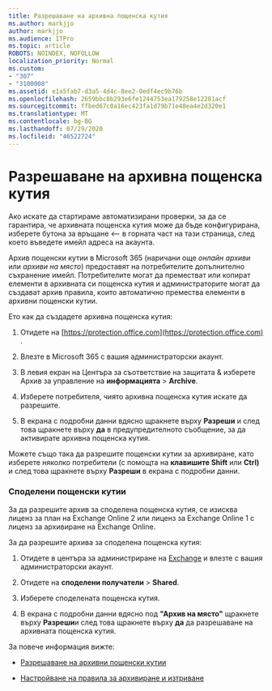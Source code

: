 ```yaml
---
title: Разрешаване на архивна пощенска кутия
ms.author: markjjo
author: markjjo
ms.audience: ITPro
ms.topic: article
ROBOTS: NOINDEX, NOFOLLOW
localization_priority: Normal
ms.custom:
- "307"
- "3100008"
ms.assetid: e1a5fab7-d3a5-4d4c-8ee2-0edf4ec9b76b
ms.openlocfilehash: 2659bbc8b293e6fe1244753ea179258e12281acf
ms.sourcegitcommit: ffbed67c0a16ec423fa1d79b71e48ea4e2d320e1
ms.translationtype: MT
ms.contentlocale: bg-BG
ms.lasthandoff: 07/29/2020
ms.locfileid: "46522724"
---
```

# <a name="enable-an-archive-mailbox"></a>Разрешаване на архивна пощенска кутия

Ако искате да стартираме автоматизирани проверки, за да се гарантира, че архивната пощенска кутия може да бъде конфигурирана, изберете бутона за връщане <-- в горната част на тази страница, след което въведете имейл адреса на акаунта.

Архив пощенски кутии в Microsoft 365 (наричани още *онлайн архиви* или *архиви на място*) предоставят на потребителите допълнително съхранение имейл. Потребителите могат да преместват или копират елементи в архивната си пощенска кутия и администраторите могат да създават архив правила, които автоматично премества елементи в архивни пощенски кутии.
  
Ето как да създадете архивна пощенска кутия:
  
1. Отидете на [https://protection.office.com](https://protection.office.com) .

2. Влезте в Microsoft 365 с вашия администраторски акаунт.

3. В левия екран на Центъра за съответствие на защитата &amp; изберете Архив за управление на **информацията** \> **Archive**.

4. Изберете потребителя, чиято архивна пощенска кутия искате да разрешите.

5. В екрана с подробни данни вдясно щракнете върху **Разреши** и след това щракнете върху **да** в предупредителното съобщение, за да активирате архивна пощенска кутия.

Можете също така да разрешите пощенски кутии за архивиране, като изберете няколко потребители (с помощта на **клавишите Shift** или **Ctrl)** и след това щракнете върху **Разреши** в екрана с подробни данни.
  
### <a name="shared-mailboxes"></a>Споделени пощенски кутии

За да разрешите архив за споделена пощенска кутия, се изисква лиценз за план на Exchange Online 2 или лиценз за Exchange Online 1 с лиценз за архивиране на Exchange Online.  

За да разрешите архива за споделена пощенска кутия:

1. Отидете в центъра за администриране на [Exchange](https://outlook.office365.com/ecp) и влезте с вашия администраторски акаунт.

2. Отидете на **споделени получатели**  >  **Shared**.

3. Изберете споделената пощенска кутия.

4. В екрана с подробни данни вдясно под **"Архив на място"** щракнете върху **Разреши**и след това щракнете върху **да** да разрешаване на архивната пощенска кутия.

За повече информация вижте:
  
- [Разрешаване на архивни пощенски кутии](https://docs.microsoft.com/microsoft-365/compliance/enable-archive-mailboxes)

- [Настройване на правила за архивиране и изтриване](https://docs.microsoft.com//office365/securitycompliance/set-up-an-archive-and-deletion-policy-for-mailboxes)
